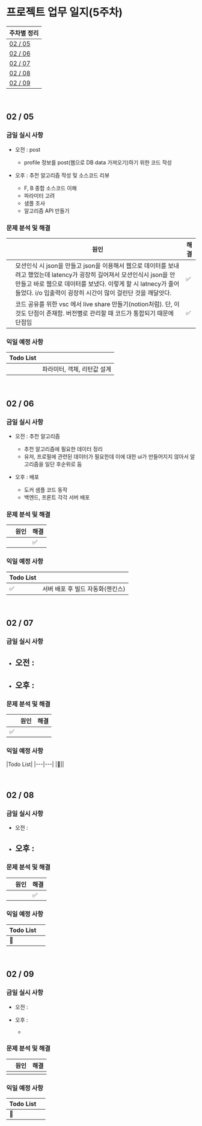 # 프로젝트 업무 일지(5주차)

|주차별 정리|
|---|
|[02 / 05](#02--05)|
|[02 / 06](#02--06)|
|[02 / 07](#02--07)|
|[02 / 08](#02--08)|
|[02 / 09](#02--09)|

<br>

## 02 / 05

### 금일 실시 사항

- 오전 : post

    - profile 정보를 post(웹으로 DB data 가져오기)하기 위한 코드 작성

- 오후 : 추천 알고리즘 작성 및 소스코드 리뷰

    - F, B 종합 소스코드 이해
    - 파라미터 고려
    - 샘플 조사
    - 알고리즘 API 만들기

### 문제 분석 및 해결
||원인|해결|
|---|---|---|
||모션인식 시 json을 만들고 json을 이용해서 웹으로 데이터를 보내려고 했었는데 latency가 굉장히 길어져서 모션인식시 json을 안만들고 바로 웹으로 데이터를 보냈다. 이렇게 할 시 latnecy가 줄어들었다. i/o 입출력이 굉장히 시간이 많이 걸린단 것을 깨달앗다.|:white_check_mark:|
||코드 공유를 위한 vsc 에서 live share 만들기(notion처럼). 단, 이것도 단점이 존재함. 버전별로 관리할 때 코드가 통합되기 때문에 단점임|:white_check_mark:|

### 익일 예정 사항

|Todo List||
|---|---|
||파라미터, 객체, 리턴값 설계|

<br>

## 02 / 06

### 금일 실시 사항

- 오전 : 추천 알고리즘
    
    - 추천 알고리즘에 필요한 데이터 정리
    - 유저, 프로필에 관련된 데이터가 필요한데 이에 대한 ui가 만들어지지 않아서 알고리즘을 일단 후순위로 둠 

- 오후 : 배포
    
    - 도커 샘플 코드 동작
    - 백엔드, 프론트 각각 서버 배포

### 문제 분석 및 해결
||원인|해결|
|---|---|---|
|||:white_check_mark:|


### 익일 예정 사항

|Todo List||
|---|---|
|:white_check_mark:|서버 배포 후 빌드 자동화(젠킨스)|

<br>

## 02 / 07

### 금일 실시 사항

- 오전 : 
    - 

- 오후 : 
    - 

### 문제 분석 및 해결

||원인|해결|
|---|---|---|
|:white_check_mark:|||


### 익일 예정 사항

|Todo List|
|---|---|
|:black_square_button:||

<br>

## 02 / 08

### 금일 실시 사항

- 오전 : 

- 오후 : 
    - 

### 문제 분석 및 해결

||원인|해결|
|---|---|---|
|||:white_check_mark:|

### 익일 예정 사항

|Todo List||
|---|---|
|:black_square_button:||

<br>

## 02 / 09

### 금일 실시 사항

- 오전 :  
 
- 오후 : 
  
  - 

### 문제 분석 및 해결

||원인|해결|
|---|---|---|
||||


### 익일 예정 사항

|Todo List||
|---|---|
|:black_square_button:||

